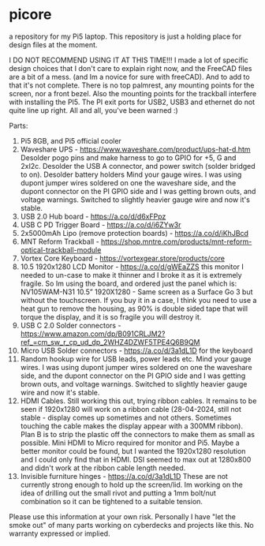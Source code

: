 # picore
a repository for my Pi5 laptop. 
This repository is just a holding place for design files at the moment.  

I DO NOT RECOMMEND USING IT AT THIS TIME!!! I made a lot of specific design choices that I don't care to explain right now, and the FreeCAD files are a bit of a mess. (and Im a novice for sure with freeCAD). And to add to that it's not complete. There is no top palmrest, any mounting points for the screen, nor a front bezel. Also the mounting points for the trackball interfere with installing the PI5. The PI exit ports for USB2, USB3 and ethernet do not quite line up right. All and all, you've been warned :) 

Parts:



1. Pi5 8GB, and Pi5 official cooler
2. Waveshare UPS - https://www.waveshare.com/product/ups-hat-d.htm
        Desolder pogo pins and make harness to go to GPIO for +5, G and 2xI2c.
        Desolder the USB A connector, and power switch (solder bridged to on).
        Desolder battery holders
        Mind your gauge wires. I was using dupont jumper wires soldered on one the waveshare side, and the dupont connector on the PI GPIO side and I was getting brown outs, and voltage warnings. Switched to
        slightly heavier gauge wire and now it's stable.
4. USB 2.0 Hub board - https://a.co/d/d6xFPpz
5. USB C PD Trigger Board - https://a.co/d/i6ZYw3r
6. 2x5000mAh Lipo (remove protection boards) - https://a.co/d/iKhJBcd
7. MNT Reform Trackball - https://shop.mntre.com/products/mnt-reform-optical-trackball-module
8. Vortex Core Keyboard - https://vortexgear.store/products/core
9. 10.5 1920x1280 LCD Monitor - https://a.co/d/gWEaZZS this monitor I needed to un-case to make it thinner and I broke it as it is extremely fragile. So Im using the board, and ordered just the panel which is: NV105WAM-N31 10.5” 1920X1280 - Same screen as a Surface Go 3 but without the touchscreen.  If you buy it in a case, I think you need to use a heat gun to remove the housing, as 90% is double sided tape that will torque the display, and it is so fragile you will destroy it.  
11. USB C 2.0 Solder connectors - https://www.amazon.com/dp/B091CRLJM2?ref_=cm_sw_r_cp_ud_dp_2WHZ4DZWF5TPE4Q6B9QM
12. Micro USB Solder connectors - https://a.co/d/3a1dL1D  for the keyboard
13. Random hookup wire for USB leads, power leads etc. Mind your gauge wires. I was using dupont jumper wires soldered on one the waveshare side, and the dupont connector on the PI GPIO side and I was getting brown outs, and voltage warnings. Switched to slightly heavier gauge wire and now it's stable.
14. HDMI Cables.  Still working this out, trying ribbon cables.  It remains to be seen if 1920x1280 will work on a ribbon cable (28-04-2024, still not stable - display comes up sometimes and not others. Sometimes touching the cable makes the display appear with a 300MM ribbon).  Plan B is to strip the plastic off the connectors to make them as small as possible.  Mini HDMI to Micro required for monitor and Pi5.  Maybe a better monitor could be found, but I wanted the 1920x1280 resolution and I could only find that in HDMI.  DSI seemed to max out at 1280x800 and didn't work at the ribbon cable length needed.   
15. Invisible furniture hinges - https://a.co/d/3a1dL1D
        These are not currently strong enough to hold up the screen/lid. Im working on the idea of drilling out the small rivot and            putting a 1mm bolt/nut combination so it can be tightened to a suitable tension.

Please use this information at your own risk. Personally I have "let the smoke out" of many parts working on cyberdecks and projects like this. No warranty expressed or implied.
